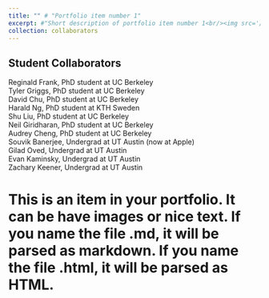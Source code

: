 ```yaml
---
title: "" # "Portfolio item number 1"
excerpt: #"Short description of portfolio item number 1<br/><img src='/images/500x300.png'>"
collection: collaborators
---
```


Student Collaborators
-----
Reginald Frank, PhD student at UC Berkeley<br>
Tyler Griggs, PhD student at UC Berkeley<br>
David Chu, PhD student at UC Berkeley<br>
Harald Ng, PhD student at KTH Sweden<br>
Shu Liu, PhD student at UC Berkeley<br>
Neil Giridharan, PhD student at UC Berkeley<br>
Audrey Cheng, PhD student at UC Berkeley<br>
Souvik Banerjee, Undergrad at UT Austin (now at Apple)<br>
Gilad Oved, Undergrad at UT Austin<br>
Evan Kaminsky, Undergrad at UT Austin<br>
Zachary Keener, Undergrad at UT Austin

# This is an item in your portfolio. It can be have images or nice text. If you name the file .md, it will be parsed as markdown. If you name the file .html, it will be parsed as HTML. 
